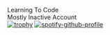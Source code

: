 Learning To Code <br />
Mostly Inactive Account <br />
[![trophy](https://github-profile-trophy.vercel.app/?username=SOULTAKER1011&theme=onedark)](https://github.com/ryo-ma/github-profile-trophy)
[![spotify-github-profile](https://spotify-github-profile.vercel.app/api/view?uid=38kokhdogj02eatv6w0mhhhix&cover_image=true&theme=default&show_offline=true&background_color=121212&interchange=true)](https://github.com/kittinan/spotify-github-profile)
